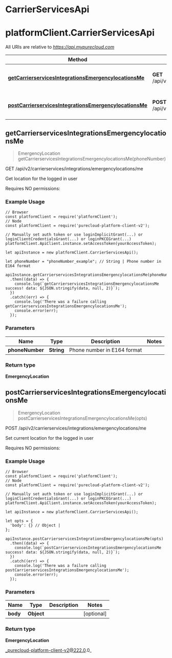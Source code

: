 # CarrierServicesApi

# platformClient.CarrierServicesApi

All URIs are relative to *https://api.mypurecloud.com*

| Method | HTTP request | Description |
| ------------- | ------------- | ------------- |
[**getCarrierservicesIntegrationsEmergencylocationsMe**](CarrierServicesApi#getCarrierservicesIntegrationsEmergencylocationsMe) | **GET** /api/v2/carrierservices/integrations/emergencylocations/me | Get location for the logged in user
[**postCarrierservicesIntegrationsEmergencylocationsMe**](CarrierServicesApi#postCarrierservicesIntegrationsEmergencylocationsMe) | **POST** /api/v2/carrierservices/integrations/emergencylocations/me | Set current location for the logged in user



## getCarrierservicesIntegrationsEmergencylocationsMe

> EmergencyLocation getCarrierservicesIntegrationsEmergencylocationsMe(phoneNumber)


GET /api/v2/carrierservices/integrations/emergencylocations/me

Get location for the logged in user

Requires NO permissions:

### Example Usage

```{"language":"javascript"}
// Browser
const platformClient = require('platformClient');
// Node
const platformClient = require('purecloud-platform-client-v2');

// Manually set auth token or use loginImplicitGrant(...) or loginClientCredentialsGrant(...) or loginPKCEGrant(...)
platformClient.ApiClient.instance.setAccessToken(yourAccessToken);

let apiInstance = new platformClient.CarrierServicesApi();

let phoneNumber = "phoneNumber_example"; // String | Phone number in E164 format

apiInstance.getCarrierservicesIntegrationsEmergencylocationsMe(phoneNumber)
  .then((data) => {
    console.log(`getCarrierservicesIntegrationsEmergencylocationsMe success! data: ${JSON.stringify(data, null, 2)}`);
  })
  .catch((err) => {
    console.log('There was a failure calling getCarrierservicesIntegrationsEmergencylocationsMe');
    console.error(err);
  });
```

### Parameters


| Name | Type | Description  | Notes |
| ------------- | ------------- | ------------- | ------------- |
 **phoneNumber** | **String** | Phone number in E164 format |  |

### Return type

**EmergencyLocation**


## postCarrierservicesIntegrationsEmergencylocationsMe

> EmergencyLocation postCarrierservicesIntegrationsEmergencylocationsMe(opts)


POST /api/v2/carrierservices/integrations/emergencylocations/me

Set current location for the logged in user

Requires NO permissions:

### Example Usage

```{"language":"javascript"}
// Browser
const platformClient = require('platformClient');
// Node
const platformClient = require('purecloud-platform-client-v2');

// Manually set auth token or use loginImplicitGrant(...) or loginClientCredentialsGrant(...) or loginPKCEGrant(...)
platformClient.ApiClient.instance.setAccessToken(yourAccessToken);

let apiInstance = new platformClient.CarrierServicesApi();

let opts = { 
  'body': {} // Object | 
};

apiInstance.postCarrierservicesIntegrationsEmergencylocationsMe(opts)
  .then((data) => {
    console.log(`postCarrierservicesIntegrationsEmergencylocationsMe success! data: ${JSON.stringify(data, null, 2)}`);
  })
  .catch((err) => {
    console.log('There was a failure calling postCarrierservicesIntegrationsEmergencylocationsMe');
    console.error(err);
  });
```

### Parameters


| Name | Type | Description  | Notes |
| ------------- | ------------- | ------------- | ------------- |
 **body** | **Object** |  | [optional]  |

### Return type

**EmergencyLocation**


_purecloud-platform-client-v2@222.0.0_

